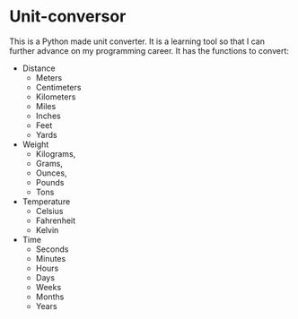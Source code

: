 # Unit-conversor

This is a Python made unit converter. It is a learning tool so that I can further advance on my programming career. It has the functions to convert:
- Distance
    * Meters
    * Centimeters
    * Kilometers
    * Miles
    * Inches
    * Feet
    * Yards 
- Weight
    * Kilograms,
    * Grams,
    * Ounces,
    * Pounds
    * Tons
- Temperature
    * Celsius
    * Fahrenheit
    * Kelvin
- Time
    * Seconds
    * Minutes
    * Hours
    * Days
    * Weeks
    * Months
    * Years 
